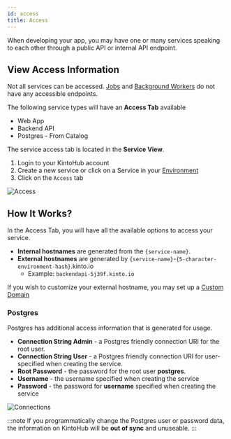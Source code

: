 ```yaml
---
id: access
title: Access
---
```


When developing your app, you may have one or many services speaking to each other through a public API or internal API endpoint.

## View Access Information

Not all services can be accessed. [Jobs](../service-types/types-job.md) and [Background Workers](../service-types/types-backend-worker.md) do not have any accessible endpoints.

The following service types will have an **Access Tab** available

- Web App
- Backend API
- Postgres - From Catalog

The service access tab is located in the **Service View**.

1. Login to your KintoHub account
2. Create a new service or click on a Service in your [Environment](features-environment.md)
3. Click on the `Access` tab

![Access](/img/features/access-tab.png)

## How It Works?

In the Access Tab, you will have all the available options to access your service.

- **Internal hostnames** are generated from the `{service-name}`.
- **External hostnames** are generated by `{service-name}`-`{5-character-environment-hash}`.kinto.io
  - Example: `backendapi-5j39f.kinto.io`

If you wish to customize your external hostname, you may set up a [Custom Domain](features-domains.md)

### Postgres

Postgres has additional access information that is generated for usage.

- **Connection String Admin** - a Postgres friendly connection URI for the root user.
- **Connection String User** - a Postgres friendly connection URI for user-specified when creating the service.
- **Root Password** - the password for the root user **postgres**.
- **Username** - the username specified when creating the service
- **Password** - the password for **username** specified when creating the service

![Connections](/img/features/connections.png)

:::note
If you programmatically change the Postgres user or password data, the information on KintoHub will be **out of sync** and unuseable.
:::
